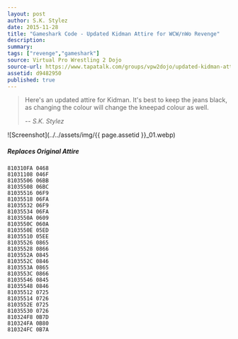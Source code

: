 ```yaml
---
layout: post
author: S.K. Stylez
date: 2015-11-28
title: "Gameshark Code - Updated Kidman Attire for WCW/nWo Revenge"
description:
summary:
tags: ["revenge","gameshark"]
source: Virtual Pro Wrestling 2 Dojo
source-url: https://www.tapatalk.com/groups/vpw2dojo/updated-kidman-attire-t302.html
assetid: d9482950
published: true
---
```


> Here's an updated attire for Kidman. It's best to keep the jeans black, as changing the colour will change the kneepad colour as well.
>
> -- <cite>S.K. Stylez</cite>

![Screenshot](../../assets/img/{{ page.assetid }}_01.webp)

##### Replaces Original Attire

    810310FA 0468
    81031108 046F
    81035506 06BB
    81035508 06BC
    81035516 06F9
    81035518 06FA
    81035532 06F9
    81035534 06FA
    8103550A 0609
    8103550C 060A
    8103550E 05ED
    81035510 05EE
    81035526 0865
    81035528 0866
    8103552A 0845
    8103552C 0846
    8103553A 0865
    8103553C 0866
    81035546 0845
    81035548 0846
    81035512 0725
    81035514 0726
    8103552E 0725
    81035530 0726
    810324F8 0B7D
    810324FA 0B80
    810324FC 0B7A
